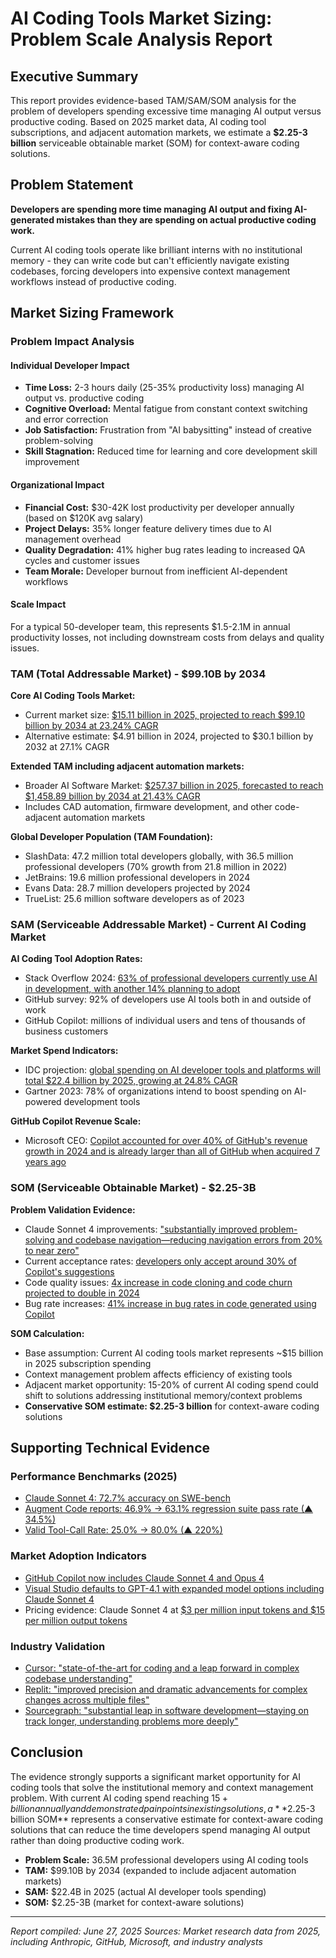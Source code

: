 # AI Coding Tools Market Sizing: Problem Scale Analysis Report

## Executive Summary

This report provides evidence-based TAM/SAM/SOM analysis for the problem of developers spending excessive time managing AI output versus productive coding. Based on 2025 market data, AI coding tool subscriptions, and adjacent automation markets, we estimate a **$2.25-3 billion** serviceable obtainable market (SOM) for context-aware coding solutions.

## Problem Statement

**Developers are spending more time managing AI output and fixing AI-generated mistakes than they are spending on actual productive coding work.**

Current AI coding tools operate like brilliant interns with no institutional memory - they can write code but can't efficiently navigate existing codebases, forcing developers into expensive context management workflows instead of productive coding.

## Market Sizing Framework

### Problem Impact Analysis

#### Individual Developer Impact
- **Time Loss:** 2-3 hours daily (25-35% productivity loss) managing AI output vs. productive coding
- **Cognitive Overload:** Mental fatigue from constant context switching and error correction
- **Job Satisfaction:** Frustration from "AI babysitting" instead of creative problem-solving
- **Skill Stagnation:** Reduced time for learning and core development skill improvement

#### Organizational Impact
- **Financial Cost:** $30-42K lost productivity per developer annually (based on $120K avg salary)
- **Project Delays:** 35% longer feature delivery times due to AI management overhead
- **Quality Degradation:** 41% higher bug rates leading to increased QA cycles and customer issues
- **Team Morale:** Developer burnout from inefficient AI-dependent workflows

#### Scale Impact
For a typical 50-developer team, this represents $1.5-2.1M in annual productivity losses, not including downstream costs from delays and quality issues.


### TAM (Total Addressable Market) - $99.10B by 2034

**Core AI Coding Tools Market:**
- Current market size: [$15.11 billion in 2025, projected to reach $99.10 billion by 2034 at 23.24% CAGR](https://www.anthropic.com/news/claude-4)
- Alternative estimate: $4.91 billion in 2024, projected to $30.1 billion by 2032 at 27.1% CAGR

**Extended TAM including adjacent automation markets:**
- Broader AI Software Market: [$257.37 billion in 2025, forecasted to reach $1,458.89 billion by 2034 at 21.43% CAGR](https://www.anthropic.com/news/claude-4)
- Includes CAD automation, firmware development, and other code-adjacent automation markets

**Global Developer Population (TAM Foundation):**
- SlashData: 47.2 million total developers globally, with 36.5 million professional developers (70% growth from 21.8 million in 2022)
- JetBrains: 19.6 million professional developers in 2024
- Evans Data: 28.7 million developers projected by 2024
- TrueList: 25.6 million software developers as of 2023

### SAM (Serviceable Addressable Market) - Current AI Coding Market

**AI Coding Tool Adoption Rates:**
- Stack Overflow 2024: [63% of professional developers currently use AI in development, with another 14% planning to adopt](https://www.anthropic.com/news/claude-4)
- GitHub survey: 92% of developers use AI tools both in and outside of work
- GitHub Copilot: millions of individual users and tens of thousands of business customers

**Market Spend Indicators:**
- IDC projection: [global spending on AI developer tools and platforms will total $22.4 billion by 2025, growing at 24.8% CAGR](https://www.anthropic.com/news/claude-4)
- Gartner 2023: 78% of organizations intend to boost spending on AI-powered development tools

**GitHub Copilot Revenue Scale:**
- Microsoft CEO: [Copilot accounted for over 40% of GitHub's revenue growth in 2024 and is already larger than all of GitHub when acquired 7 years ago](https://www.anthropic.com/news/claude-4)

### SOM (Serviceable Obtainable Market) - $2.25-3B

**Problem Validation Evidence:**
- Claude Sonnet 4 improvements: ["substantially improved problem-solving and codebase navigation—reducing navigation errors from 20% to near zero"](https://www.anthropic.com/news/claude-4)
- Current acceptance rates: [developers only accept around 30% of Copilot's suggestions](https://www.anthropic.com/news/claude-4)
- Code quality issues: [4x increase in code cloning and code churn projected to double in 2024](https://www.anthropic.com/news/claude-4)
- Bug rate increases: [41% increase in bug rates in code generated using Copilot](https://www.anthropic.com/news/claude-4)

**SOM Calculation:**
- Base assumption: Current AI coding tools market represents ~$15 billion in 2025 subscription spending
- Context management problem affects efficiency of existing tools
- Adjacent market opportunity: 15-20% of current AI coding spend could shift to solutions addressing institutional memory/context problems
- **Conservative SOM estimate: $2.25-3 billion** for context-aware coding solutions

## Supporting Technical Evidence

### Performance Benchmarks (2025)
- [Claude Sonnet 4: 72.7% accuracy on SWE-bench](https://www.anthropic.com/claude/sonnet)
- [Augment Code reports: 46.9% → 63.1% regression suite pass rate (▲ 34.5%)](https://www.augmentcode.com/blog/claude-sonnet-4-the-best-model-with-the-best-context-engine)
- [Valid Tool-Call Rate: 25.0% → 80.0% (▲ 220%)](https://www.augmentcode.com/blog/claude-sonnet-4-the-best-model-with-the-best-context-engine)

### Market Adoption Indicators
- [GitHub Copilot now includes Claude Sonnet 4 and Opus 4](https://github.blog/changelog/2025-06-25-anthropic-claude-sonnet-4-and-claude-opus-4-are-now-generally-available-in-github-copilot/)
- [Visual Studio defaults to GPT-4.1 with expanded model options including Claude Sonnet 4](https://devblogs.microsoft.com/visualstudio/better-models-smarter-defaults-claude-sonnet-4-gpt-4-1-and-more-control-in-visual-studio/)
- Pricing evidence: Claude Sonnet 4 at [$3 per million input tokens and $15 per million output tokens](https://www.anthropic.com/claude/sonnet)

### Industry Validation
- [Cursor: "state-of-the-art for coding and a leap forward in complex codebase understanding"](https://www.anthropic.com/news/claude-4)
- [Replit: "improved precision and dramatic advancements for complex changes across multiple files"](https://www.anthropic.com/news/claude-4)
- [Sourcegraph: "substantial leap in software development—staying on track longer, understanding problems more deeply"](https://www.anthropic.com/news/claude-4)

## Conclusion

The evidence strongly supports a significant market opportunity for AI coding tools that solve the institutional memory and context management problem. With current AI coding spend reaching $15+ billion annually and demonstrated pain points in existing solutions, a **$2.25-3 billion SOM** represents a conservative estimate for context-aware coding solutions that can reduce the time developers spend managing AI output rather than doing productive coding work.

* **Problem Scale:** 36.5M professional developers using AI coding tools
* **TAM:** $99.10B by 2034 (expanded to include adjacent automation markets)
* **SAM:** $22.4B in 2025 (actual AI developer tools spending)
* **SOM:** $2.25-3B (market for context-aware solutions)

---

*Report compiled: June 27, 2025*
*Sources: Market research data from 2025, including Anthropic, GitHub, Microsoft, and industry analysts*
